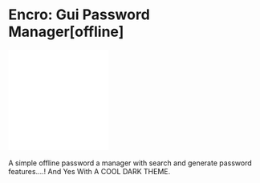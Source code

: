 # Encro: Gui Password Manager[offline]

![Logo](Logo.png)

A simple offline password a manager with search and generate password features....! And Yes With A COOL DARK THEME.
